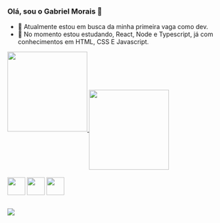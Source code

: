 ### Olá, sou o Gabriel Morais 👋

- 🔭 Atualmente estou em busca da minha primeira vaga como dev.
- 🌱 No momento estou estudando, React, Node e Typescript, já com conhecimentos em HTML, CSS E Javascript.

<div>
  <a href="https://github.com/gabriel-moraiis">
  <img height="180em" src="https://github-readme-stats.vercel.app/api?username=gabriel-moraiis&show_icons=true&theme=radical"> 
  <img align="center" height="180em" src="https://github-readme-stats.vercel.app/api/top-langs/?username=gabriel-moraiis">
</div>

<div style="display: inline-block"><br>
  <img align="center" width="40" src="https://cdn.jsdelivr.net/gh/devicons/devicon/icons/javascript/javascript-original.svg" />
  <img align="center" width="40" src="https://cdn.jsdelivr.net/gh/devicons/devicon/icons/html5/html5-original.svg" />
  <img align="center" width="40" src="https://cdn.jsdelivr.net/gh/devicons/devicon/icons/css3/css3-original-wordmark.svg" />
</div>
  
  ##
  
  <div>
    <a href="https://www.linkedin.com/in/gabriel-morais-da-costa-a57b92223/"><img src="https://img.shields.io/badge/LinkedIn-0077B5?style=for-the-badge&logo=linkedin&logoColor=white"></a>
  </div>
